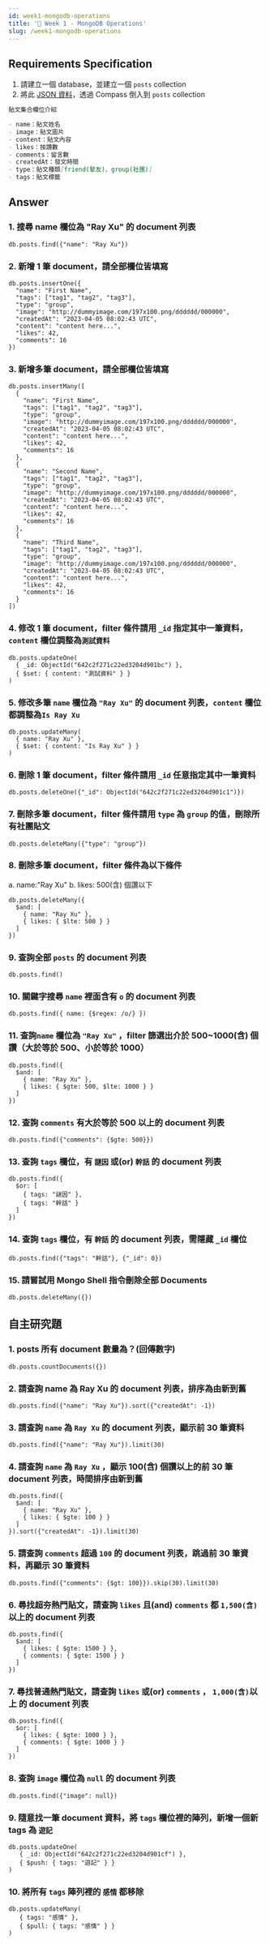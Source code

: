 ```yaml
---
id: week1-mongodb-operations
title: '📜 Week 1 - MongoDB Operations'
slug: /week1-mongodb-operations
---
```


## Requirements Specification

1. 請建立一個 database，並建立一個 `posts` collection
2. 將此 [JSON 資料](https://drive.google.com/file/d/1VCuWX2M6K-Du8pWlrcGImO_ux4Zwsa6v/view?usp=sharing)，透過 Compass 倒入到 `posts` collection

```md
貼文集合欄位介紹

- name：貼文姓名
- image：貼文圖片
- content：貼文內容
- likes：按讚數
- comments：留言數
- createdAt：發文時間
- type：貼文種類[friend(摯友)、group(社團)]
- tags：貼文標籤
```

## Answer

### 1. 搜尋 name 欄位為 "Ray Xu" 的 document 列表

```shell
db.posts.find({"name": "Ray Xu"})
```

### 2. 新增 1 筆 document，請全部欄位皆填寫

```shell
db.posts.insertOne({
  "name": "First Name",
  "tags": ["tag1", "tag2", "tag3"],
  "type": "group",
  "image": "http://dummyimage.com/197x100.png/dddddd/000000",
  "createdAt": "2023-04-05 08:02:43 UTC",
  "content": "content here...",
  "likes": 42,
  "comments": 16
})
```

### 3. 新增多筆 document，請全部欄位皆填寫

```shell
db.posts.insertMany([
  {
    "name": "First Name",
    "tags": ["tag1", "tag2", "tag3"],
    "type": "group",
    "image": "http://dummyimage.com/197x100.png/dddddd/000000",
    "createdAt": "2023-04-05 08:02:43 UTC",
    "content": "content here...",
    "likes": 42,
    "comments": 16
  },
  {
    "name": "Second Name",
    "tags": ["tag1", "tag2", "tag3"],
    "type": "group",
    "image": "http://dummyimage.com/197x100.png/dddddd/000000",
    "createdAt": "2023-04-05 08:02:43 UTC",
    "content": "content here...",
    "likes": 42,
    "comments": 16
  },
  {
    "name": "Third Name",
    "tags": ["tag1", "tag2", "tag3"],
    "type": "group",
    "image": "http://dummyimage.com/197x100.png/dddddd/000000",
    "createdAt": "2023-04-05 08:02:43 UTC",
    "content": "content here...",
    "likes": 42,
    "comments": 16
  }
])
```

### 4. 修改 1 筆 document，filter 條件請用 `_id` 指定其中一筆資料，`content` 欄位調整為`測試資料`

```shell
db.posts.updateOne(
  { _id: ObjectId("642c2f271c22ed3204d901bc") },
  { $set: { content: "測試資料" } }
)
```

### 5. 修改多筆 `name` 欄位為 `"Ray Xu"` 的 document 列表，`content` 欄位都調整為`Is Ray Xu`

```shell
db.posts.updateMany(
  { name: "Ray Xu" },
  { $set: { content: "Is Ray Xu" } }
)
```

### 6. 刪除 1 筆 document，filter 條件請用 `_id` 任意指定其中一筆資料

```shell
db.posts.deleteOne({"_id": ObjectId("642c2f271c22ed3204d901c1")})
```

### 7. 刪除多筆 document，filter 條件請用 `type` 為 `group` 的值，刪除所有社團貼文

```shell
db.posts.deleteMany({"type": "group"})
```

### 8. 刪除多筆 document，filter 條件為以下條件

a. name:"Ray Xu"
b. likes: 500(含) 個讚以下

```shell
db.posts.deleteMany({
  $and: [
    { name: "Ray Xu" },
    { likes: { $lte: 500 } }
  ]
})
```

### 9. 查詢全部 `posts` 的 document 列表

```shell
db.posts.find()
```

### 10. 關鍵字搜尋 `name` 裡面含有 `o` 的 document 列表

```shell
db.posts.find({ name: {$regex: /o/} })
```

### 11. 查詢`name` 欄位為 `"Ray Xu"` ，filter 篩選出介於 500~1000(含) 個讚（大於等於 500、小於等於 1000）

```shell
db.posts.find({
  $and: [
    { name: "Ray Xu" },
    { likes: { $gte: 500, $lte: 1000 } }
  ]
})
```

### 12. 查詢 `comments` 有大於等於 500 以上的 document 列表

```shell
db.posts.find({"comments": {$gte: 500}})
```

### 13. 查詢 `tags` 欄位，有 `謎因` **或(or)** `幹話` 的 document 列表

```shell
db.posts.find({
  $or: [
    { tags: "謎因" },
    { tags: "幹話" }
  ]
})
```

### 14. 查詢 `tags` 欄位，有 `幹話` 的 document 列表，需隱藏 `_id` 欄位

```shell
db.posts.find({"tags": "幹話"}, {"_id": 0})
```

### 15. 請嘗試用 Mongo Shell 指令刪除全部 Documents

```shell
db.posts.deleteMany({})
```

## 自主研究題

### 1. posts 所有 document 數量為？(回傳數字)

```shell
db.posts.countDocuments({})
```

### 2. 請查詢 name 為 Ray Xu 的 document 列表，排序為由新到舊

```shell
db.posts.find({"name": "Ray Xu"}).sort({"createdAt": -1})
```

### 3. 請查詢 `name` 為 `Ray Xu` 的 document 列表，顯示前 30 筆資料

```shell
db.posts.find({"name": "Ray Xu"}).limit(30)
```

### 4. 請查詢 `name` 為 `Ray Xu` ，顯示 100(含) 個讚以上的前 30 筆 document 列表，時間排序由新到舊

```shell
db.posts.find({
  $and: [
    { name: "Ray Xu" },
    { likes: { $gte: 100 } }
  ]
}).sort({"createdAt": -1}).limit(30)
```

### 5. 請查詢 `comments` 超過 `100` 的 document 列表，跳過前 30 筆資料，再顯示 30 筆資料

```shell
db.posts.find({"comments": {$gt: 100}}).skip(30).limit(30)
```

### 6. 尋找超夯熱門貼文，請查詢 `likes` **且(and)** `comments` 都 `1,500(含)`以上的 document 列表

```shell
db.posts.find({
  $and: [
    { likes: { $gte: 1500 } },
    { comments: { $gte: 1500 } }
  ]
})
```

### 7. 尋找普通熱門貼文，請查詢 `likes` **或(or)** `comments` ， `1,000(含)`以上 的 document 列表

```shell
db.posts.find({
  $or: [
    { likes: { $gte: 1000 } },
    { comments: { $gte: 1000 } }
  ]
})
```

### 8. 查詢 `image` 欄位為 `null` 的 document 列表

```shell
db.posts.find({"image": null})
```

### 9. 隨意找一筆 document 資料，將 `tags` 欄位裡的陣列，新增一個新 tags 為 `遊記`

```shell
db.posts.updateOne(
   { _id: ObjectId("642c2f271c22ed3204d901cf") },
   { $push: { tags: "遊記" } }
)
```

### 10. 將所有 `tags` 陣列裡的 `感情` 都移除

```shell
db.posts.updateMany(
   { tags: "感情" },
   { $pull: { tags: "感情" } }
)
```
